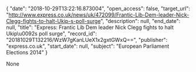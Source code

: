 {
  "date": "2018-10-29T13:22:16.873004", 
  "open_access": false, 
  "target_url": "http://www.express.co.uk/news/uk/472099/Frantic-Lib-Dem-leader-Nick-Clegg-fights-to-halt-Ukip-s-poll-surge", 
  "description": null, 
  "end_date": null, 
  "title": "Express: Frantic Lib Dem leader Nick Clegg fights to halt Ukip\u0092s poll surge", 
  "record_id": "20181029T132216/WzW7gKanLUeX1x2gxtGWxQ==", 
  "publisher": "express.co.uk", 
  "start_date": null, 
  "subject": "European Parliament Elections 2014"
}

None